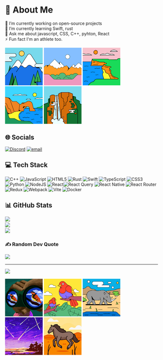 # 💫 About Me

🔭 I’m currently working on open-source projects<br>🌱 I’m currently learning Swift, rust<br>💬 Ask me about javascript, CSS, C++, pyhton, React<br>⚡ Fun fact I'm an athlete too.

![alt text](<images/Pasted image.png>)  ![alt text](<images/Pasted image (2).png>) ![alt text](<images/Pasted image (3).png>) ![alt text](<images/Pasted image (9).png>) ![alt text](<images/Pasted image (10).png>)

## 🌐 Socials

[![Discord](https://img.shields.io/badge/Discord-%237289DA.svg?logo=discord&logoColor=white)](https://discord.gg/https://discord.gg/2K9rVYDp) [![email](https://img.shields.io/badge/Email-D14836?logo=gmail&logoColor=white)](mailto:nakulverma.py@gmail.com)

## 💻 Tech Stack

![C++](https://img.shields.io/badge/c++-%2300599C.svg?style=for-the-badge&logo=c%2B%2B&logoColor=white) ![JavaScript](https://img.shields.io/badge/javascript-%23323330.svg?style=for-the-badge&logo=javascript&logoColor=%23F7DF1E) ![HTML5](https://img.shields.io/badge/html5-%23E34F26.svg?style=for-the-badge&logo=html5&logoColor=white) ![Rust](https://img.shields.io/badge/rust-%23000000.svg?style=for-the-badge&logo=rust&logoColor=white) ![Swift](https://img.shields.io/badge/swift-F54A2A?style=for-the-badge&logo=swift&logoColor=white) ![TypeScript](https://img.shields.io/badge/typescript-%23007ACC.svg?style=for-the-badge&logo=typescript&logoColor=white) ![CSS3](https://img.shields.io/badge/css3-%231572B6.svg?style=for-the-badge&logo=css3&logoColor=white) ![Python](https://img.shields.io/badge/python-3670A0?style=for-the-badge&logo=python&logoColor=ffdd54) ![NodeJS](https://img.shields.io/badge/node.js-6DA55F?style=for-the-badge&logo=node.js&logoColor=white) ![React](https://img.shields.io/badge/react-%2320232a.svg?style=for-the-badge&logo=react&logoColor=%2361DAFB)![React Query](https://img.shields.io/badge/-React%20Query-FF4154?style=for-the-badge&logo=react%20query&logoColor=white) ![React Native](https://img.shields.io/badge/react_native-%2320232a.svg?style=for-the-badge&logo=react&logoColor=%2361DAFB) ![React Router](https://img.shields.io/badge/React_Router-CA4245?style=for-the-badge&logo=react-router&logoColor=white) ![Redux](https://img.shields.io/badge/redux-%23593d88.svg?style=for-the-badge&logo=redux&logoColor=white) ![Webpack](https://img.shields.io/badge/webpack-%238DD6F9.svg?style=for-the-badge&logo=webpack&logoColor=black) ![Vite](https://img.shields.io/badge/vite-%23646CFF.svg?style=for-the-badge&logo=vite&logoColor=white) ![Docker](https://img.shields.io/badge/docker-%230db7ed.svg?style=for-the-badge&logo=docker&logoColor=white)

## 📊 GitHub Stats

![](https://github-readme-stats.vercel.app/api?username=nakul-py&theme=date_night&hide_border=false&include_all_commits=true&count_private=true)<br/>
![](https://nirzak-streak-stats.vercel.app/?user=nakul-py&theme=date_night&hide_border=false)<br/>
![](https://github-readme-stats.vercel.app/api/top-langs/?username=nakul-py&theme=date_night&hide_border=false&include_all_commits=true&count_private=true&layout=compact)

### ✍️ Random Dev Quote

![](https://quotes-github-readme.vercel.app/api?type=horizontal&theme=merko)

---
[![](https://visitcount.itsvg.in/api?id=nakul-py&icon=4&color=0)](https://visitcount.itsvg.in)

<!-- Proudly created with GPRM ( https://gprm.itsvg.in ) -->

![alt text](<images/Pasted image (18).png>) ![alt text](<images/Pasted image (19).png>) ![alt text](<images/Pasted image (12).png>) ![alt text](<images/Pasted image (7).png>) ![alt text](<images/Pasted image (11).png>)
